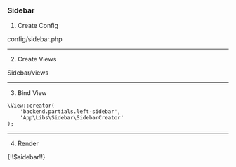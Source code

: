 ### Sidebar

1) Create Config

config/sidebar.php

--------------
2) Create Views

Sidebar/views

---------------
3) Bind View

```
\View::creator(
    'backend.partials.left-sidebar',
    'App\Libs\Sidebar\SidebarCreator'
);
```

-------------
4) Render

{!!$sidebar!!}